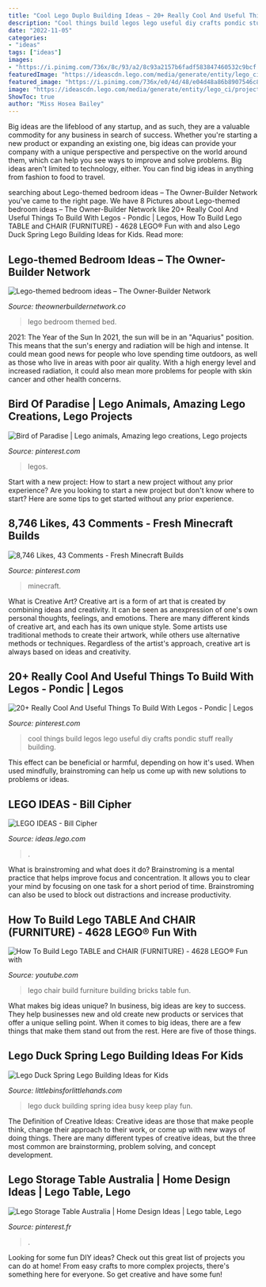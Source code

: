 ```yaml
---
title: "Cool Lego Duplo Building Ideas ~ 20+ Really Cool And Useful Things To Build With Legos"
description: "Cool things build legos lego useful diy crafts pondic stuff really building"
date: "2022-11-05"
categories:
- "ideas"
tags: ["ideas"]
images:
- "https://i.pinimg.com/736x/8c/93/a2/8c93a2157b6fadf583847460532c9bcf.jpg"
featuredImage: "https://ideascdn.lego.com/media/generate/entity/lego_ci/project/e224f5ce-fc7b-463b-863f-51f3d1dc6e9b/2/resize:1600:900/native"
featured_image: "https://i.pinimg.com/736x/e0/4d/48/e04d48a86b8907546c873e78f4d5f48d--lego-storage-table-playroom-storage.jpg"
image: "https://ideascdn.lego.com/media/generate/entity/lego_ci/project/e224f5ce-fc7b-463b-863f-51f3d1dc6e9b/2/resize:1600:900/native"
ShowToc: true
author: "Miss Hosea Bailey"
---
```



Big ideas are the lifeblood of any startup, and as such, they are a valuable commodity for any business in search of success. Whether you're starting a new product or expanding an existing one, big ideas can provide your company with a unique perspective and perspective on the world around them, which can help you see ways to improve and solve problems. Big ideas aren't limited to technology, either. You can find big ideas in anything from fashion to food to travel.

	

		
searching about Lego-themed bedroom ideas – The Owner-Builder Network you've came to the right page. We have 8 Pictures about Lego-themed bedroom ideas – The Owner-Builder Network like 20+ Really Cool And Useful Things To Build With Legos - Pondic | Legos, How To Build Lego TABLE and CHAIR (FURNITURE) - 4628 LEGO® Fun with and also Lego Duck Spring Lego Building Ideas for Kids. Read more:
		
    
## Lego-themed Bedroom Ideas – The Owner-Builder Network

<img loading=lazy src="https://theownerbuildernetwork.co/wp-content/uploads/2016/02/Lego-Themed-Bedroom-Ideas-07.jpg" onerror="this.onerror=null;this.src='https://tse1.mm.bing.net/th?id=OIP.RZGZsRw7F4M3Mkk8mfozYAHaEK&amp;pid=15.1';" alt="Lego-themed bedroom ideas – The Owner-Builder Network">

_Source: theownerbuildernetwork.co_

>lego bedroom themed bed. 

	

2021: The Year of the Sun
In 2021, the sun will be in an "Aquarius" position. This means that the sun's energy and radiation will be high and intense. It could mean good news for people who love spending time outdoors, as well as those who live in areas with poor air quality. With a high energy level and increased radiation, it could also mean more problems for people with skin cancer and other health concerns.

    
## Bird Of Paradise | Lego Animals, Amazing Lego Creations, Lego Projects

<img loading=lazy src="https://i.pinimg.com/736x/bd/fe/d6/bdfed6a6771120a498f8e002d63f6d9c--lego-animals-lego-design.jpg" onerror="this.onerror=null;this.src='https://tse3.mm.bing.net/th?id=OIP.F-0DApSkiKvLExr48yw40wHaLF&amp;pid=15.1';" alt="Bird of Paradise | Lego animals, Amazing lego creations, Lego projects">

_Source: pinterest.com_

>legos. 

	

Start with a new project: How to start a new project without any prior experience?
Are you looking to start a new project but don't know where to start? Here are some tips to get started without any prior experience.

    
## 8,746 Likes, 43 Comments - Fresh Minecraft Builds

<img loading=lazy src="https://i.pinimg.com/736x/4f/3f/24/4f3f24c6d92e219584fdba8742225b84.jpg" onerror="this.onerror=null;this.src='https://tse1.mm.bing.net/th?id=OIP.HWcJXwo758MHQZwduSDosAHaHa&amp;pid=15.1';" alt="8,746 Likes, 43 Comments - Fresh Minecraft Builds">

_Source: pinterest.com_

>minecraft. 

	

What is Creative Art?
Creative art is a form of art that is created by combining ideas and creativity. It can be seen as anexpression of one's own personal thoughts, feelings, and emotions. There are many different kinds of creative art, and each has its own unique style. Some artists use traditional methods to create their artwork, while others use alternative methods or techniques. Regardless of the artist's approach, creative art is always based on ideas and creativity.

    
## 20+ Really Cool And Useful Things To Build With Legos - Pondic | Legos

<img loading=lazy src="https://i.pinimg.com/736x/8c/93/a2/8c93a2157b6fadf583847460532c9bcf.jpg" onerror="this.onerror=null;this.src='https://tse1.mm.bing.net/th?id=OIP.QjLtohfKeciQ2Tx-FNgMiAHaTR&amp;pid=15.1';" alt="20+ Really Cool And Useful Things To Build With Legos - Pondic | Legos">

_Source: pinterest.com_

>cool things build legos lego useful diy crafts pondic stuff really building. 

	

This effect can be beneficial or harmful, depending on how it's used. When used mindfully, brainstroming can help us come up with new solutions to problems or ideas.

    
## LEGO IDEAS - Bill Cipher

<img loading=lazy src="https://ideascdn.lego.com/media/generate/entity/lego_ci/project/e224f5ce-fc7b-463b-863f-51f3d1dc6e9b/2/resize:1600:900/native" onerror="this.onerror=null;this.src='https://tse1.mm.bing.net/th?id=OIP.H1XSoMw6kezbigdGtABr3wHaE8&amp;pid=15.1';" alt="LEGO IDEAS - Bill Cipher">

_Source: ideas.lego.com_

>. 

	

What is brainstroming and what does it do?
Brainstroming is a mental practice that helps improve focus and concentration. It allows you to clear your mind by focusing on one task for a short period of time. Brainstroming can also be used to block out distractions and increase productivity.

    
## How To Build Lego TABLE And CHAIR (FURNITURE) - 4628 LEGO® Fun With

<img loading=lazy src="https://i.ytimg.com/vi/p-OVE2lynb8/maxresdefault.jpg" onerror="this.onerror=null;this.src='https://tse3.mm.bing.net/th?id=OIP.PD_3hclQRwOI7yagmwTS_gHaEK&amp;pid=15.1';" alt="How To Build Lego TABLE and CHAIR (FURNITURE) - 4628 LEGO® Fun with">

_Source: youtube.com_

>lego chair build furniture building bricks table fun. 

	

What makes big ideas unique?
In business, big ideas are key to success. They help businesses new and old create new products or services that offer a unique selling point. When it comes to big ideas, there are a few things that make them stand out from the rest. Here are five of those things.

    
## Lego Duck Spring Lego Building Ideas For Kids

<img loading=lazy src="http://littlebinsforlittlehands.com/wp-content/uploads/2015/03/Lego-Ducks-5-little-ducklings-rhyme-activity.jpg" onerror="this.onerror=null;this.src='https://tse4.mm.bing.net/th?id=OIP.2afzbTN4XEn8U2iVY8rAQAHaMa&amp;pid=15.1';" alt="Lego Duck Spring Lego Building Ideas for Kids">

_Source: littlebinsforlittlehands.com_

>lego duck building spring idea busy keep play fun. 

	

The Definition of Creative Ideas:
Creative ideas are those that make people think, change their approach to their work, or come up with new ways of doing things. There are many different types of creative ideas, but the three most common are brainstorming, problem solving, and concept development.

    
## Lego Storage Table Australia | Home Design Ideas | Lego Table, Lego

<img loading=lazy src="https://i.pinimg.com/736x/e0/4d/48/e04d48a86b8907546c873e78f4d5f48d--lego-storage-table-playroom-storage.jpg" onerror="this.onerror=null;this.src='https://tse1.mm.bing.net/th?id=OIP.gCmJR0TzqIAxvpwrX8MLqAHaF-&amp;pid=15.1';" alt="Lego Storage Table Australia | Home Design Ideas | Lego table, Lego">

_Source: pinterest.fr_

>. 

	

Looking for some fun DIY ideas? Check out this great list of projects you can do at home! From easy crafts to more complex projects, there's something here for everyone. So get creative and have some fun!

